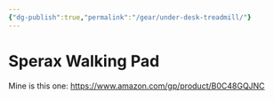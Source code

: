 ```yaml
---
{"dg-publish":true,"permalink":"/gear/under-desk-treadmill/"}
---
```


# Sperax Walking Pad

Mine is this one: https://www.amazon.com/gp/product/B0C48GQJNC
